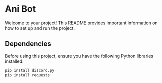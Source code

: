 # Ani Bot

Welcome to your project! This README provides important information on how to set up and run the project.

## Dependencies

Before using this project, ensure you have the following Python libraries installed:

```bash
pip install discord.py
pip install requests
